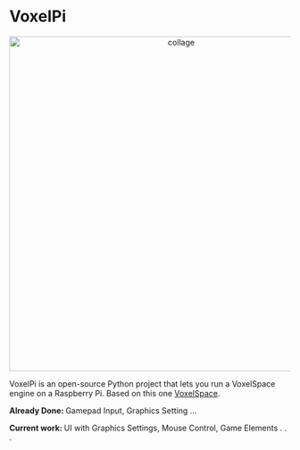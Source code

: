 # VoxelPi

<p align="center">
  <img src="/Media/voxelpi.gif" width="600" alt="collage">
</p>


VoxelPi is an open-source Python project that lets you run a VoxelSpace engine on a Raspberry Pi. Based on this one [VoxelSpace](https://github.com/s-macke/VoxelSpace).

<b>Already Done: </b> Gamepad Input, Graphics Setting ...

<b>Current work: </b> UI with Graphics Settings, Mouse Control, Game Elements . . . 
